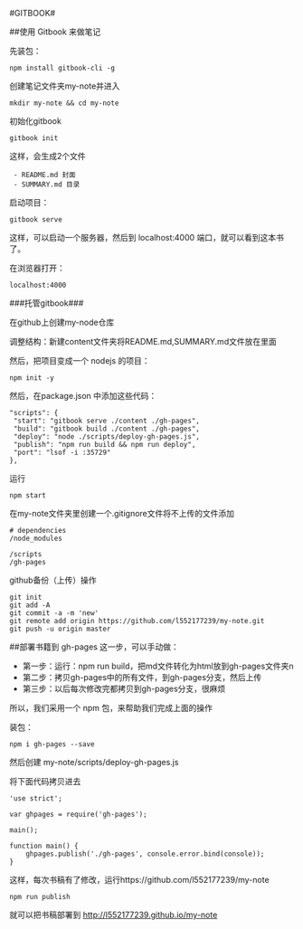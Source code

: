 #GITBOOK#

##使用 Gitbook 来做笔记

先装包：
```npm
npm install gitbook-cli -g
```
创建笔记文件夹my-note并进入
```
mkdir my-note && cd my-note
```
初始化gitbook
```
gitbook init
```
这样，会生成2个文件

	 - README.md 封面
	 - SUMMARY.md 目录

启动项目：
```
gitbook serve
```
这样，可以启动一个服务器，然后到 localhost:4000 端口，就可以看到这本书了。

在浏览器打开：
```
localhost:4000
```
###托管gitbook###

在github上创建my-node仓库

调整结构：新建content文件夹将README.md,SUMMARY.md文件放在里面

然后，把项目变成一个 nodejs 的项目：
```
npm init -y
```
然后，在package.json 中添加这些代码：
```
"scripts": {
 "start": "gitbook serve ./content ./gh-pages",
 "build": "gitbook build ./content ./gh-pages",
 "deploy": "node ./scripts/deploy-gh-pages.js",
 "publish": "npm run build && npm run deploy",
 "port": "lsof -i :35729"
},
```
运行
```
npm start
```
在my-note文件夹里创建一个.gitignore文件将不上传的文件添加
```
# dependencies
/node_modules

/scripts
/gh-pages
```
github备份（上传）操作
```
git init
git add -A
git commit -a -m 'new'
git remote add origin https://github.com/l552177239/my-note.git
git push -u origin master
```
##部署书籍到 gh-pages
这一步，可以手动做：
 - 第一步：运行：npm run build，把md文件转化为html放到gh-pages文件夹n
 - 第二步：拷贝gh-pages中的所有文件，到gh-pages分支，然后上传
 - 第三步：以后每次修改完都拷贝到gh-pages分支，很麻烦

所以，我们采用一个 npm 包，来帮助我们完成上面的操作

装包：
```
npm i gh-pages --save
```
然后创建 my-note/scripts/deploy-gh-pages.js

将下面代码拷贝进去
```
'use strict';

var ghpages = require('gh-pages');

main();

function main() {
    ghpages.publish('./gh-pages', console.error.bind(console));
}
```
这样，每次书稿有了修改，运行https://github.com/l552177239/my-note
```
npm run publish
```
就可以把书稿部署到 http://l552177239.github.io/my-note